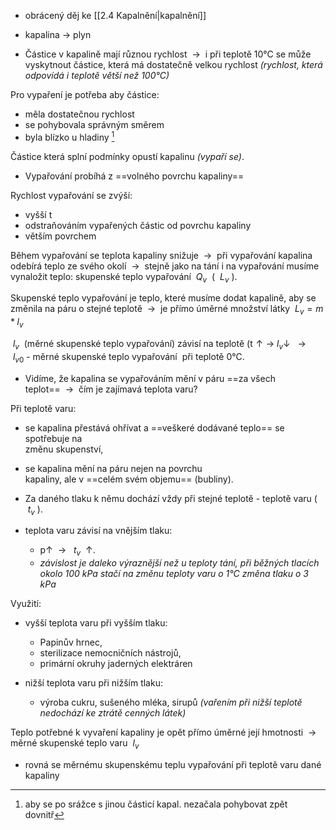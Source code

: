 - obrácený děj ke [[2.4 Kapalnění|kapalnění]]
- kapalina $\longrightarrow$ plyn

- Částice v kapalině mají různou rychlost  ${\ \longrightarrow\ }$ i při teplotě 10°C se může vyskytnout částice, která má dostatečně velkou rychlost _(rychlost, která odpovídá i teplotě větší než 100°C)_

Pro vypaření je potřeba aby částice:
- měla dostatečnou rychlost
- se pohybovala správným směrem
- byla blízko u hladiny [^1]

[^1]:aby se po srážce s jinou částicí kapal. nezačala pohybovat zpět dovnitř

Částice která splní podmínky opustí kapalinu _(vypaří se)_.
- Vypařování probíhá z ==volného povrchu kapaliny==

Rychlost vypařování se zvýší:
- vyšší t
- odstraňováním vypařených částic od povrchu kapaliny
- větším povrchem

Během vypařování se teplota kapaliny snižuje  ${\ \longrightarrow\ }$ při vypařování kapalina odebírá teplo ze svého okolí  ${\ \longrightarrow\ }$ stejně jako na tání i na vypařování musíme vynaložit teplo: skupenské teplo vypařování  ${\ Q_v\ }$ ( ${\ L_v\ }$).

Skupenské teplo vypařování je teplo, které musíme dodat kapalině, aby se změnila na páru o stejné teplotě  ${\ \longrightarrow\ }$ je přímo úměrné množství látky ${\ L_v = m*l_v\ }$

${\ l_v\ }$ (měrné skupenské teplo vypařování) závisí na teplotě (t${\uparrow\longrightarrow\ l_v\downarrow\ }$  ${\ \longrightarrow\ }$ ${\ l_{v0}\ }$- měrné skupenské teplo vypařování  při teplotě 0°C.

 - Vidíme, že kapalina se vypařováním mění v páru ==za všech  
 teplot==  ${\ \longrightarrow\ }$ čím je zajímavá teplota varu?

Při teplotě varu:
- se kapalina přestává ohřívat a ==veškeré dodávané teplo== se spotřebuje na  
změnu skupenství,
- se kapalina mění na páru nejen na povrchu  
kapaliny, ale v ==celém svém objemu== (bubliny).
- Za daného tlaku k němu dochází vždy při stejné teplotě - teplotě varu ( ${\ t_v\ }$).

- teplota varu závisí na vnějším tlaku:
	- p$\uparrow$  ${\ \longrightarrow\ }$  ${\ t_v\ }$ $\uparrow$.  
	- _závislost je daleko výraznější než u teploty tání, při běžných tlacích okolo 100 kPa stačí na změnu teploty varu o 1°C změna tlaku o 3 kPa_

Využití:
- vyšší teplota varu při vyšším tlaku:  
	- Papinův hrnec,  
	- sterilizace nemocničních nástrojů,  
	- primární okruhy jaderných elektráren

- nižší teplota varu při nižším tlaku:  
	- výroba cukru, sušeného mléka, sirupů  _(vařením při nižší teplotě nedochází ke ztrátě cenných látek)_

Teplo potřebné k vyvaření kapaliny je opět přímo úměrné její hmotnosti  ${\ \longrightarrow\ }$ měrné skupenské teplo varu  ${\ l_v\ }$ 

- rovná se měrnému skupenskému teplu vypařování při teplotě varu dané kapaliny